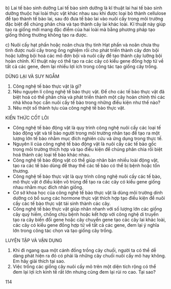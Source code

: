 b) Lai tế bào sinh dưỡng
Lai tế bào sinh dưỡng là kĩ thuật lai hai tế bào sinh dưỡng thuộc hai loài thực vật khác nhau sau khi được loại bỏ thành cellulose để tạo thành tế bào lai, sau đó đưa tế bào lai vào nuôi cấy trong môi trường đặc biệt để chúng phân chia và tạo thành cây lai khác loài.
Kĩ thuật này giúp tạo ra giống mới mang đặc điểm của hai loài mà bằng phương pháp tạo giống thông thường không tạo ra được.

c) Nuôi cấy hạt phấn hoặc noãn chưa thụ tinh
Hạt phấn và noãn chưa thụ tinh được nuôi cấy trong ống nghiệm rồi cho phát triển thành cây đơn bội hoặc lưỡng bội hoá các mô đơn bội và nuôi cấy để tạo thành cây lưỡng bội hoàn chỉnh.
Kĩ thuật này có thể tạo ra các cây có kiểu gene đồng hợp tử về tất cả các gene, đem lại nhiều lợi ích trong công tác tạo giống cây trồng.

DỪNG LẠI VÀ SUY NGẪM
1. Công nghệ tế bào thực vật là gì?
2. Nêu nguyên lí công nghệ tế bào thực vật. Để cho các tế bào thực vật đã biệt hoá có thể phân chia và phát triển thành một cây hoàn chỉnh thì các nhà khoa học cần nuôi cấy tế bào trong những điều kiện như thế nào?
3. Nêu một số thành tựu của công nghệ tế bào thực vật.

KIẾN THỨC CỐT LÕI
- Công nghệ tế bào động vật là quy trình công nghệ nuôi cấy các loại tế bào động vật và tế bào người trong môi trường nhân tạo để tạo ra một lượng lớn tế bào nhằm mục đích nghiên cứu và ứng dụng trong thực tế.
- Nguyên lí của công nghệ tế bào động vật là nuôi cấy các tế bào gốc trong môi trường thích hợp và tạo điều kiện để chúng phân chia rồi biệt hoá thành các loại tế bào khác nhau.
- Công nghệ tế bào động vật có thể giúp nhân bản nhiều loài động vật, tạo ra các tế bào dùng để thay thế các tế bào có thể bị bệnh hoặc tổn thương.
- Công nghệ tế bào thực vật là quy trình công nghệ nuôi cấy các tế bào, mô thực vật ở điều kiện vô trùng để tạo ra các cây có kiểu gene giống nhau nhằm mục đích nhân giống.
- Cơ sở khoa học của công nghệ tế bào thực vật là dùng môi trường dinh dưỡng có bổ sung các hormone thực vật thích hợp tạo điều kiện để nuôi cấy các tế bào thực vật tái sinh thành các cây.
- Công nghệ tế bào thực vật giúp nhân nhanh với số lượng lớn các giống cây quý hiếm, chống chịu bệnh hoặc kết hợp với công nghệ di truyền tạo ra cây biến đổi gene hoặc cây chuyển gene tạo các cây lai khác loài, các cây có kiểu gene đồng hợp tử về tất cả các gene, đem lại ý nghĩa lớn trong công tác chọn và tạo giống cây trồng.

LUYỆN TẬP VÀ VẬN DỤNG
1. Khi đi ngang qua một cánh đồng trồng cây chuối, người ta có thể dễ dàng phát hiện ra đó có phải là những cây chuối nuôi cấy mô hay không. Em hãy giải thích tại sao.
2. Việc trồng các giống cây nuôi cấy mô trên một diện tích rộng có thể đem lại lợi ích kinh tế rất lớn nhưng cũng đem lại rủi ro cao. Tại sao?

114